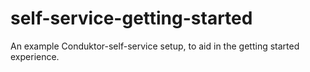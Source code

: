 # self-service-getting-started
An example Conduktor-self-service setup, to aid in the getting started experience.
